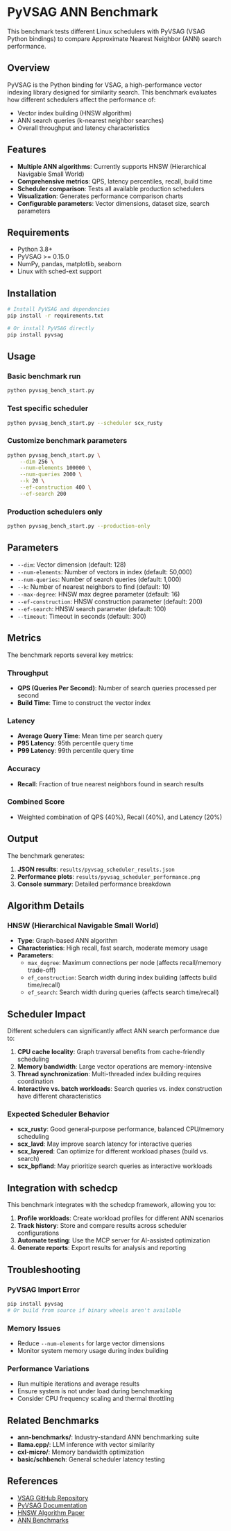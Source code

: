 # PyVSAG ANN Benchmark

This benchmark tests different Linux schedulers with PyVSAG (VSAG Python bindings) to compare Approximate Nearest Neighbor (ANN) search performance.

## Overview

PyVSAG is the Python binding for VSAG, a high-performance vector indexing library designed for similarity search. This benchmark evaluates how different schedulers affect the performance of:

- Vector index building (HNSW algorithm)
- ANN search queries (k-nearest neighbor searches)
- Overall throughput and latency characteristics

## Features

- **Multiple ANN algorithms**: Currently supports HNSW (Hierarchical Navigable Small World)
- **Comprehensive metrics**: QPS, latency percentiles, recall, build time
- **Scheduler comparison**: Tests all available production schedulers
- **Visualization**: Generates performance comparison charts
- **Configurable parameters**: Vector dimensions, dataset size, search parameters

## Requirements

- Python 3.8+
- PyVSAG >= 0.15.0
- NumPy, pandas, matplotlib, seaborn
- Linux with sched-ext support

## Installation

```bash
# Install PyVSAG and dependencies
pip install -r requirements.txt

# Or install PyVSAG directly
pip install pyvsag
```

## Usage

### Basic benchmark run
```bash
python pyvsag_bench_start.py
```

### Test specific scheduler
```bash
python pyvsag_bench_start.py --scheduler scx_rusty
```

### Customize benchmark parameters
```bash
python pyvsag_bench_start.py \
    --dim 256 \
    --num-elements 100000 \
    --num-queries 2000 \
    --k 20 \
    --ef-construction 400 \
    --ef-search 200
```

### Production schedulers only
```bash
python pyvsag_bench_start.py --production-only
```

## Parameters

- `--dim`: Vector dimension (default: 128)
- `--num-elements`: Number of vectors in index (default: 50,000)
- `--num-queries`: Number of search queries (default: 1,000)
- `--k`: Number of nearest neighbors to find (default: 10)
- `--max-degree`: HNSW max degree parameter (default: 16)
- `--ef-construction`: HNSW construction parameter (default: 200)
- `--ef-search`: HNSW search parameter (default: 100)
- `--timeout`: Timeout in seconds (default: 300)

## Metrics

The benchmark reports several key metrics:

### Throughput
- **QPS (Queries Per Second)**: Number of search queries processed per second
- **Build Time**: Time to construct the vector index

### Latency
- **Average Query Time**: Mean time per search query
- **P95 Latency**: 95th percentile query time
- **P99 Latency**: 99th percentile query time

### Accuracy
- **Recall**: Fraction of true nearest neighbors found in search results

### Combined Score
- Weighted combination of QPS (40%), Recall (40%), and Latency (20%)

## Output

The benchmark generates:

1. **JSON results**: `results/pyvsag_scheduler_results.json`
2. **Performance plots**: `results/pyvsag_scheduler_performance.png`
3. **Console summary**: Detailed performance breakdown

## Algorithm Details

### HNSW (Hierarchical Navigable Small World)
- **Type**: Graph-based ANN algorithm
- **Characteristics**: High recall, fast search, moderate memory usage
- **Parameters**:
  - `max_degree`: Maximum connections per node (affects recall/memory trade-off)
  - `ef_construction`: Search width during index building (affects build time/recall)
  - `ef_search`: Search width during queries (affects search time/recall)

## Scheduler Impact

Different schedulers can significantly affect ANN search performance due to:

1. **CPU cache locality**: Graph traversal benefits from cache-friendly scheduling
2. **Memory bandwidth**: Large vector operations are memory-intensive
3. **Thread synchronization**: Multi-threaded index building requires coordination
4. **Interactive vs. batch workloads**: Search queries vs. index construction have different characteristics

### Expected Scheduler Behavior

- **scx_rusty**: Good general-purpose performance, balanced CPU/memory scheduling
- **scx_lavd**: May improve search latency for interactive queries
- **scx_layered**: Can optimize for different workload phases (build vs. search)
- **scx_bpfland**: May prioritize search queries as interactive workloads

## Integration with schedcp

This benchmark integrates with the schedcp framework, allowing you to:

1. **Profile workloads**: Create workload profiles for different ANN scenarios
2. **Track history**: Store and compare results across scheduler configurations
3. **Automate testing**: Use the MCP server for AI-assisted optimization
4. **Generate reports**: Export results for analysis and reporting

## Troubleshooting

### PyVSAG Import Error
```bash
pip install pyvsag
# Or build from source if binary wheels aren't available
```

### Memory Issues
- Reduce `--num-elements` for large vector dimensions
- Monitor system memory usage during index building

### Performance Variations
- Run multiple iterations and average results
- Ensure system is not under load during benchmarking
- Consider CPU frequency scaling and thermal throttling

## Related Benchmarks

- **ann-benchmarks/**: Industry-standard ANN benchmarking suite
- **llama.cpp/**: LLM inference with vector similarity
- **cxl-micro/**: Memory bandwidth optimization
- **basic/schbench**: General scheduler latency testing

## References

- [VSAG GitHub Repository](https://github.com/antgroup/vsag)
- [PyVSAG Documentation](https://pypi.org/project/pyvsag/)
- [HNSW Algorithm Paper](https://arxiv.org/abs/1603.09320)
- [ANN Benchmarks](https://ann-benchmarks.com/)